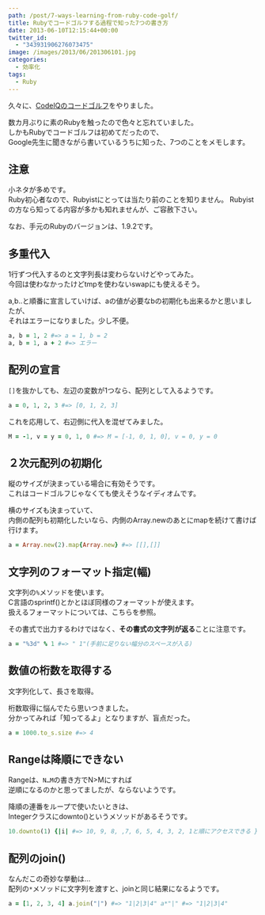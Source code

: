 ```yaml
---
path: /post/7-ways-learning-from-ruby-code-golf/
title: Rubyでコードゴルフする過程で知った7つの書き方
date: 2013-06-10T12:15:44+00:00
twitter_id:
  - "343931906276073475"
image: /images/2013/06/201306101.jpg
categories:
  - 効率化
tags:
  - Ruby
---
```

久々に、[CodeIQのコードゴルフ](https://codeiq.jp/ace/ozy4dm/q335)をやりました。

数カ月ぶりに素のRubyを触ったので色々と忘れていました。  
しかもRubyでコードゴルフは初めてだったので、  
Google先生に聞きながら書いているうちに知った、7つのことをメモします。

<!--more-->

注意
----------------------------------------

小ネタが多めです。  
Ruby初心者なので、Rubyistにとっては当たり前のことを知りません。 Rubyistの方なら知ってる内容が多かも知れませんが、ご容赦下さい。

なお、手元のRubyのバージョンは、1.9.2です。

多重代入
----------------------------------------

1行ずつ代入するのと文字列長は変わらないけどやってみた。  
今回は使わなかったけどtmpを使わないswapにも使えるそう。

a,b..と順番に宣言していけば、aの値が必要なbの初期化も出来るかと思いましたが、  
それはエラーになりました。少し不便。

```rb
a, b = 1, 2 #=> a = 1, b = 2
a, b = 1, a + 2 #=> エラー
```

配列の宣言
----------------------------------------

`[]`を抜かしても、左辺の変数が1つなら、配列として入るようです。

```rb
a = 0, 1, 2, 3 #=> [0, 1, 2, 3]
```

これを応用して、右辺側に代入を混ぜてみました。

```rb
M = -1, v = y = 0, 1, 0 #=> M = [-1, 0, 1, 0], v = 0, y = 0
```

２次元配列の初期化
----------------------------------------

縦のサイズが決まっている場合に有効そうです。  
これはコードゴルフじゃなくても使えそうなイディオムです。

横のサイズも決まっていて、  
内側の配列も初期化したいなら、内側のArray.newのあとにmapを続けて書けば行けます。

```rb
a = Array.new(2).map{Array.new} #=> [[],[]]
```

文字列のフォーマット指定(幅)
----------------------------------------

文字列の`%`メソッドを使います。  
C言語のsprintf()とかとほぼ同様のフォーマットが使えます。  
扱えるフォーマットについては、<span class="removed_link" title="http://doc.ruby-lang.org/ja/1.9.2/class/String.html">こちら</span>を参照。

その書式で出力するわけではなく、**その書式の文字列が返る**ことに注意です。

```rb
a = "%3d" % 1 #=> " 1"(手前に足りない幅分のスペースが入る)
```

数値の桁数を取得する
----------------------------------------

文字列化して、長さを取得。

桁数取得に悩んでたら思いつきました。  
分かってみれば「知ってるよ」となりますが、盲点だった。

```rb
a = 1000.to_s.size #=> 4
```

Rangeは降順にできない
----------------------------------------

Rangeは、`N…M`の書き方でN>Mにすれば  
逆順になるのかと思ってましたが、ならないようです。

降順の連番をループで使いたいときは、  
Integerクラスにdownto()というメソッドがあるそうです。

```rb
10.downto(1) {|i| #=> 10, 9, 8, ,7, 6, 5, 4, 3, 2, 1と順にアクセスできる }
```

配列のjoin()
----------------------------------------

なんだこの奇妙な挙動は…  
配列の`*`メソッドに文字列を渡すと、joinと同じ結果になるようです。

```rb
a = [1, 2, 3, 4] a.join("|") #=> "1|2|3|4" a*"|" #=> "1|2|3|4"
```
